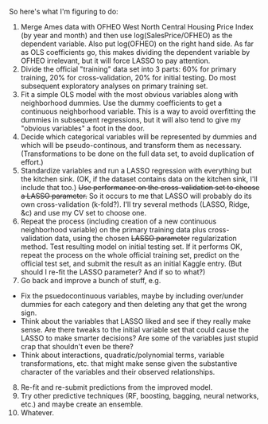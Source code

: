 So here's what I'm figuring to do:
1. Merge Ames data with OFHEO West North Central Housing Price Index (by year and month)
and then use log(SalesPrice/OFHEO)
as the dependent variable.  Also put log(OFHEO) on the right hand side.
As far as OLS coefficients go, this makes dividing
the dependent variable by OFHEO irrelevant, but it will force LASSO to pay attention.
2. Divide the official "training" data set into 3 parts: 60% for primary training,
20% for cross-validation, 20% for initial testing.
Do most subsequent exploratory analyses on primary training set.
3. Fit a simple OLS model with the most obvious variables along with neighborhood dummies.
Use the dummy coefficients to get a continuous neighborhood variable.
This is a way to avoid overfitting the dummies in subsequent regressions, but it
will also tend to give my "obvious variables" a foot in the door.
4. Decide which categorical variables will be represented by dummies and which will be
pseudo-continous, and transform them as necessary.
(Transformations to be done on the full data set, to avoid duplication of effort.)
5. Standardize variables and run a LASSO regression with everything but the kitchen sink.
(OK, if the dataset contains data on the kitchen sink, I'll include that too.)
~~Use performance on the cross-validation set to choose a LASSO parameter.~~
So it occurs to me that LASSO will probably do its own cross-validation (k-fold?).
I'll try several methods (LASSO, Ridge, &c) and use my CV set to choose one. 
6. Repeat the process (including creation of a new continuous neighborhood variable)
on the primary training data plus cross-validation data, 
using the chosen ~~LASSO parameter~~ regularization method.
Test resulting model on initial testing set.  If it performs OK,
repeat the process on the whole official training set, predict on the official test set,
and submit the result as an initial Kaggle entry.
(But should I re-fit the LASSO parameter?  And if so to what?)
7. Go back and improve a bunch of stuff, e.g.
- Fix the psuedocontinuous variables, maybe by including over/under dummies
for each category and then deleting any that get the wrong sign.
- Think about the variables that LASSO liked and see if they really make sense.
Are there tweaks to the initial variable set that could cause the LASSO
to make smarter decisions?  Are some of the variables just stupid crap that shouldn't
even be there?
- Think about interactions, quadratic/polynomial terms, variable transformations, etc.
that might make sense given the
substantive character of the variables and their observed relationships.
8. Re-fit and re-submit predictions from the improved model.
9. Try other predictive techniques (RF, boosting, bagging, neural networks, etc.)
and maybe create an ensemble.
10. Whatever.
